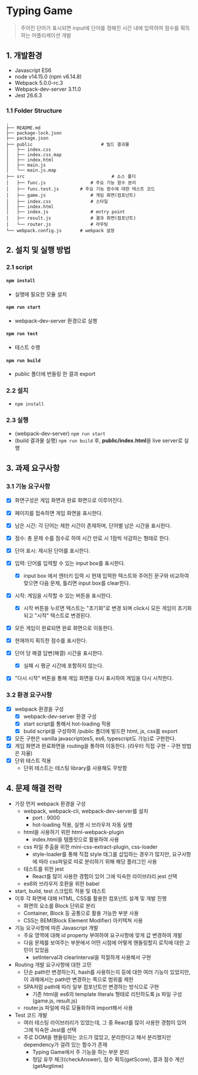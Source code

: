 # Typing Game

>주어진 단어가 표시되면 input에 단어를 정해진 시간 내에 입력하여 점수를 획득하는 어플리케이션 개발



## 1. 개발환경

- Javascript ES6
- node v14.15.0 (npm v6.14.8)
- Webpack 5.0.0-rc.3
- Webpack-dev-server 3.11.0
- Jest 26.6.3



### 1.1 Folder Structure

```
.
├── README.md
├── package-lock.json
├── package.json
├── public							# 빌드 결과물
│   ├── index.css
│   ├── index.css.map
│   ├── index.html
│   ├── main.js
│   └── main.js.map
├── src									# 소스 폴더
│   ├── func.js					# 주요 기능 함수 분리
│   ├── func.test.js		# 주요 기능 함수에 대한 테스트 코드
│   ├── game.js					# 게임 화면(컴포넌트)
│   ├── index.css				# 스타일
│   ├── index.html
│   ├── index.js				# entry point
│   ├── result.js				# 결과 화면(컴포넌트)
│   └── router.js				# 라우팅
└── webpack.config.js		# webpack 설정
```





## 2. 설치 및 실행 방법

### 2.1 script

#### `npm install`

- 실행에 필요한 모듈 설치



#### `npm run start`

- webpack-dev-server 환경으로 실행



#### `npm run test`

- 테스트 수행



#### `npm run build`

- public 폴더에 번들링 한 결과 export



### 2.2 설치

- `npm install`



### 2.3 실행

- (webpack-dev-server) `npm run start`
- (build 결과물 실행) `npm run build` 후, **public/index.html**을 live server로 실행



## 3. 과제 요구사항

### 3.1 기능 요구사항

- [x] 화면구성은 게임 화면과 완료 화면으로 이루어진다.
- [x] 페이지를 접속하면 게임 화면을 표시한다.
- [x] 남은 시간: 각 단어는 제한 시간이 존재하며, 단어별 남은 시간을 표시한다.
- [x] 점수: 총 문제 수를 점수로 하여 시간 만료 시 1점씩 삭감하는 형태로 한다.
- [x] 단어 표시: 제시된 단어를 표시한다.
- [x] 입력: 단어를 입력할 수 있는 input box를 표시한다.
  - [x] input box 에서 엔터키 입력 시 현재 입력한 텍스트와 주어진 문구와 비교하여 맞으면 다음 문제, 틀리면 input box를 clear한다.
- [x] 시작: 게임을 시작할 수 있는 버튼을 표시한다.
  - [x] 시작 버튼을 누르면 텍스트는 "초기화"로 변경 되며 click시 모든 게임이 초기화 되고 "시작" 텍스트로 변경된다.
- [x] 모든 게임이 완료되면 완료 화면으로 이동한다.
- [x] 현재까지 획득한 점수를 표시한다.
- [x] 단어 당 해결 답변(해결) 시간을 표시한다.
  - [x] 실패 시 평균 시간에 포함하지 않는다.
- [x] "다시 시작" 버튼을 통해 게임 화면을 다시 표시하여 게임을 다시 시작한다.



### 3.2 환경 요구사항

- [x] webpack 환경을 구성
  - [x] webpack-dev-server 환경 구성
  - [x] start script를 통해서 hot-loading 적용
  - [x] build script를 구성하여 /public 폴더에 빌드한 html, js, css를 export
- [x] 모든 구현은 vanilla javascript(es5, es6, typescript도 가능)로 구현한다.
- [x] 게임 화면과 완료화면을 routing을 통하여 이동한다. (라우터 직접 구현 - 구현 방법은 자율)
- [x] 단위 테스트 적용
  - 단위 테스트는 테스팅 library를 사용해도 무방함



## 4. 문제 해결 전략

- 가장 먼저 webpack 환경을 구성
  - webpack, webpack-cli, webpack-dev-server를 설치
    - port : 9000
    - hot-loading 적용, 실행 시 브라우저 자동 실행
  - html을 사용하기 위한 html-webpack-plugin
    - index.html을 템플릿으로 활용하여 사용
  - css 파일 추출을 위한 mini-css-extract-plugin, css-loader
    - style-loader를 통해 직접 style 태그를 삽입하는 경우가 많지만, 요구사항에 따라 css파일로 따로 분리하기 위해 해당 플러그인 사용
  - 테스트를 위한 jest
    - React를 많이 사용한 경험이 있어 그에 익숙한 라이브러리 jest 선택
  - es6와 브라우저 호환을 위한 babel
- start, build, test 스크립트 적용 및 테스트
- 이후 각 화면에 대해 HTML, CSS를 활용한 컴포넌트 설계 및 개발 진행
  - 화면의 요소를 Block 단위로 분리
  - Container, Block 등 공통으로 활용 가능한 부분 사용
  - CSS는 BEM(Block Element Modifier) 아키텍쳐 사용
- 기능 요구사항에 따른 Javascript 개발
  - 주요 영역에 대해 id property 부여하여 요구사항에 맞게 값 변경하여 개발
  - 다음 문제를 보여주는 부분에서 어떤 시점에 어떻게 핸들링할지 로직에 대한 고민이 있었음
    - setInterval과 clearInterval을 적절하게 사용해서 구현
- Routing 개발 요구사항에 대한 고민
  - 단순 path만 변경하는지, hash를 사용하는지 등에 대한 여러 기능이 있었지만, 이 과제에서는 path만 변경하는 쪽으로 범위를 제한
  - SPA처럼 path에 따라 일부 컴포넌트만 변경하는 방식으로 구현
    - 기존 html을 es6의 template literals 형태로 리턴하도록 js 파일 구성 (game.js, result.js)
  - router.js 파일에 따로 모듈화하여 import해서 사용
- Test 코드 개발
  - 여러 테스팅 라이브러리가 있었는데, 그 중 React를 많이 사용한 경험이 있어 그에 익숙한 Jest를 선택
  - 주로 DOM을 핸들링하는 코드가 많았고, 분리한다고 해서 분리했지만 dependency가 걸려 있는 함수가 존재
    - Typing Game에서 주 기능을 하는 부분 분리
    - 정답 유무 체크(checkAnswer), 점수 획득(getScore), 결과 점수 계산(getAvgtime)

